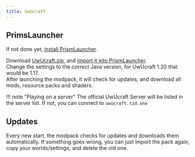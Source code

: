 ```yaml
---
title: UwUcraft
---
```

## PrimsLauncher

If not done yet, [install PrismLauncher](prism.md).

Download [UwUcraft.zip](https://github.com/tazedclub/UwUCraft/raw/main/UwUcraft-1.20.zip), and [import it into PrismLauncher](prism.md).  
Change the settings to the correct Java version, for UwUcraft 1.20 that would be 1.17.  
After launching the modpack, it will check for updates, and download all mods, resource packs and shaders. 

!!! note "Playing on a server"
    The official UwUcraft Server will be listed in the server list. If not, you can connect to `uwucraft.tzd.one`

## Updates

Every new start, the modpack checks for updates and downloads them automatically. 
If something goes wrong, you can just import the pack again, copy your worlds/settings, and delete the old one.
